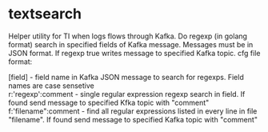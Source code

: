 # textsearch
Helper utility for TI when logs flows through Kafka. Do regexp (in golang format) search in specified fields of Kafka message. Messages must be in JSON format. If regexp true writes message  to specified Kafka topic. 
cfg file format:


[field] - field name in Kafka JSON message to search for regexps. Field names are case sensetive</br>
  r:'regexp':comment - single regular expression regexp search in field. If found send message to specified Kfka topic with "comment"</br>
  f:'filename":comment  - find all regular expressions listed in every line in file "filename". If found send message to specified Kafka topic with "comment"</br>

